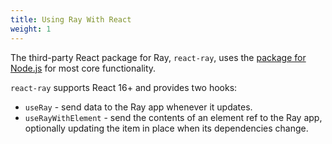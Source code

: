 ```yaml
---
title: Using Ray With React
weight: 1
---
```


The third-party React package for Ray, `react-ray`, uses the [package for Node.js](/docs/javascript/nodejs) for most core functionality.

`react-ray` supports React 16+ and provides two hooks:

- `useRay` - send data to the Ray app whenever it updates.
- `useRayWithElement` - send the contents of an element ref to the Ray app, optionally updating the item in place when its dependencies change.
